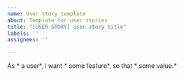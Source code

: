 ```yaml
---
name: User story template
about: Template for user stories
title: "[USER STORY] user story title"
labels: ''
assignees: ''

---
```


As * a user*, I want * some feature*, so that * some value.*
